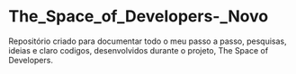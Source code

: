 # The_Space_of_Developers-_Novo
Repositório criado para documentar todo o meu passo a passo, pesquisas, ideias e claro codigos, desenvolvidos durante o projeto, The Space of Developers.
